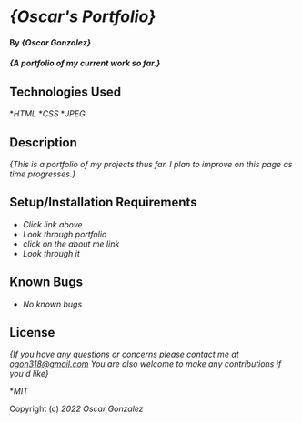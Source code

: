 # _{Oscar's Portfolio}_

#### By _**{Oscar Gonzalez}**_

#### _{A portfolio of my current work so far.}_

## Technologies Used

*_HTML_
*_CSS_
*_JPEG_

## Description

_{This is a portfolio of my projects thus far. I plan to improve on this page as time progresses.}_


## Setup/Installation Requirements

* _Click link above_
* _Look through portfolio_
* _click on the about me link_
* _Look through it_

## Known Bugs

* _No known bugs_

## License

_{If you have any questions or concerns please contact me at ogon318@gmail.com
You are also welcome to make any contributions if you'd like}_

*_MIT_

Copyright (c) _2022_ _Oscar Gonzalez_